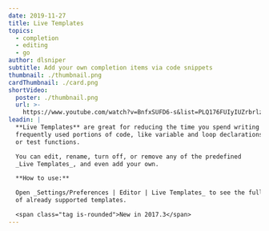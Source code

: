 ```yaml
---
date: 2019-11-27
title: Live Templates
topics:
  - completion
  - editing
  - go
author: dlsniper
subtitle: Add your own completion items via code snippets
thumbnail: ./thumbnail.png
cardThumbnail: ./card.png
shortVideo:
  poster: ./thumbnail.png
  url: >-
    https://www.youtube.com/watch?v=BnfxSUFD6-s&list=PLQ176FUIyIUZrbrlz4AY1V8VzBJKZyVlW&index=53
leadin: |
  **Live Templates** are great for reducing the time you spend writing
  frequently used portions of code, like variable and loop declarations, 
  or test functions.

  You can edit, rename, turn off, or remove any of the predefined
  _Live Templates_, and even add your own.

  **How to use:**

  Open _Settings/Preferences | Editor | Live Templates_ to see the full list
  of already supported templates.

  <span class="tag is-rounded">New in 2017.3</span>
---
```



